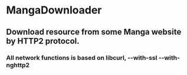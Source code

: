 # MangaDownloader

## Download resource from some Manga website by HTTP2 protocol.
### All network functions is based on libcurl, --with-ssl --with-nghttp2
